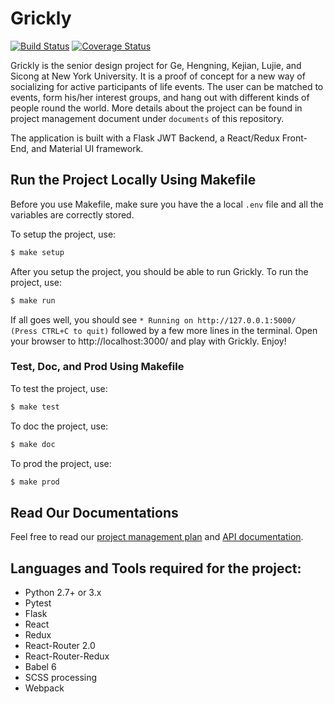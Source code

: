 # Grickly #

[![Build Status](https://travis-ci.org/grickly-nyu/grickly.svg?branch=main)](https://travis-ci.org/grickly-nyu/grickly)
[![Coverage Status](https://coveralls.io/repos/github/grickly-nyu/grickly/badge.svg?branch=main&service=github)](https://coveralls.io/github/grickly-nyu/grickly?branch=main)

Grickly is the senior design project for Ge, Hengning, Kejian, Lujie, and Sicong at New York University. It is a proof of concept for a new way of socializing for active participants of life events. The user can be matched to events, form his/her interest groups, and hang out with different kinds of people round the world. More details about the project can be found in project management document under `documents` of this repository. 

The application is built with a Flask JWT Backend, a React/Redux Front-End, and Material UI framework.

## Run the Project Locally Using Makefile

Before you use Makefile, make sure you have the a local `.env` file and all the variables are correctly stored.

To setup the project, use:

```sh
$ make setup
```

After you setup the project, you should be able to run Grickly. To run the project, use:

```sh
$ make run
```

If all goes well, you should see ```* Running on http://127.0.0.1:5000/ (Press CTRL+C to quit)``` followed by a few more lines in the terminal.
Open your browser to http://localhost:3000/ and play with Grickly. Enjoy!

### Test, Doc, and Prod Using Makefile

To test the project, use:

```sh
$ make test
```

To doc the project, use:

```sh
$ make doc
```

To prod the project, use:

```sh
$ make prod
```

## Read Our Documentations
Feel free to read our [project management plan](https://github.com/grickly-nyu/grickly/blob/main/documents/Project%20Management%20Plan-001.pdf) and [API documentation](https://github.com/grickly-nyu/grickly/blob/main/documents/API%20Design%20Doc.pdf).

## Languages and Tools required for the project:

* Python 2.7+ or 3.x
* Pytest
* Flask
* React
* Redux
* React-Router 2.0
* React-Router-Redux
* Babel 6
* SCSS processing
* Webpack
